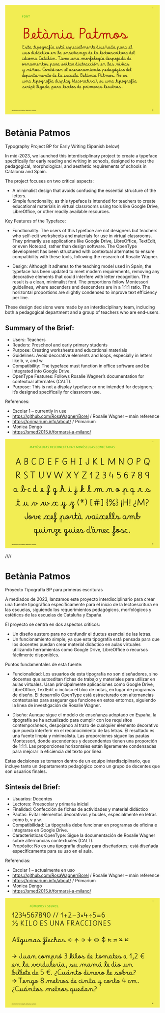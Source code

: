 ![IMG BetaniaPatmos](https://github.com/CaroGiovagnoli/betania-patmos/blob/main/pdf/img.jpg?raw=true)

# Betània Patmos
Typography Project BP for Early Writing
(Spanish below)

In mid-2023, we launched this interdisciplinary project to create a typeface specifically for early reading and writing in schools, designed to meet the pedagogical, morphological, and aesthetic requirements of schools in Catalonia and Spain.

The project focuses on two critical aspects:

- A minimalist design that avoids confusing the essential structure of the letters.
- Simple functionality, as this typeface is intended for teachers to create educational materials in virtual classrooms using tools like Google Drive, LibreOffice, or other readily available resources.

Key Features of the Typeface:
- Functionality:
The users of this typeface are not designers but teachers who self-edit worksheets and materials for use in virtual classrooms. They primarily use applications like Google Drive, LibreOffice, TextEdit, or even Notepad, rather than design software.
The OpenType development has been structured with contextual alternates to ensure compatibility with these tools, following the research of Rosalie Wagner.

- Design:
Although it adheres to the teaching model used in Spain, the typeface has been updated to meet modern requirements, removing any decorative elements that could interfere with letter recognition. The result is a clean, minimalist font.
The proportions follow Montessori guidelines, where ascenders and descenders are in a 1:1:1 ratio. The horizontal proportions are slightly condensed to improve text efficiency per line.

These design decisions were made by an interdisciplinary team, including both a pedagogical department and a group of teachers who are end-users.

## Summary of the Brief:
- Users: Teachers
- Readers: Preschool and early primary students
- Purpose: Creating worksheets and educational materials
- Guidelines: Avoid decorative elements and loops, especially in letters like b, v, and w.
- Compatibility: The typeface must function in office software and be integrated into Google Drive.
- OpenType Features: Follows Rosalie Wagner’s documentation for contextual alternates (CALT).
- Purpose: This is not a display typeface or one intended for designers; it’s designed specifically for classroom use.

References:
- Escolar 1 – currently in use
- https://github.com/RosaWagner/Borel / Rosalie Wagner – main reference
- https://primarium.info/about/  /  Primarium
- Monica Dengo
- https://smed2015.it/formarsi-a-milano/

![IMG BetaniaPatmos character set](https://github.com/CaroGiovagnoli/betania-patmos/blob/main/pdf/img2.jpg?raw=true)

////

# Betània Patmos
Proyecto Tipografía BP para primeras escrituras

A mediados de 2023, lanzamos este proyecto interdisciplinario para crear una fuente tipográfica específicamente para el inicio de la lectoescritura en las escuelas, siguiendo los requerimientos pedagógicos, morfológicos y estéticos de las escuelas de Cataluña y España.

El proyecto se centra en dos aspectos críticos:

- Un diseño austero para no confundir el ductus esencial de las letras.
- Un funcionamiento simple, ya que esta tipografía está pensada para que los docentes puedan crear material didáctico en aulas virtuales utilizando herramientas como Google Drive, LibreOffice o recursos fácilmente disponibles.

Puntos fundamentales de esta fuente:
- Funcionalidad:
Los usuarios de esta tipografía no son diseñadores, sino docentes que autoeditan fichas de trabajo y materiales para utilizar en aulas virtuales. Usan principalmente aplicaciones como Google Drive, LibreOffice, TextEdit o incluso el bloc de notas, en lugar de programas de diseño.
El desarrollo OpenType está estructurado con alternancias contextuales para asegurar que funcione en estos entornos, siguiendo la línea de investigación de Rosalie Wagner.

- Diseño:
Aunque sigue el modelo de enseñanza adoptado en España, la tipografía se ha actualizado para cumplir con los requisitos contemporáneos, despojando al trazo de cualquier elemento decorativo que pueda interferir en el reconocimiento de las letras. El resultado es una fuente limpia y minimalista.
Las proporciones siguen las pautas Montessori, donde ascendentes y descendentes tienen una proporción de 1:1:1. Las proporciones horizontales están ligeramente condensadas para mejorar la eficiencia del texto por línea.

Estas decisiones se tomaron dentro de un equipo interdisciplinario, que incluye tanto un departamento pedagógico como un grupo de docentes que son usuarios finales.

## Síntesis del Brief:
- Usuarios: Docentes
- Lectores: Preescolar y primaria inicial
- Finalidad: Confección de fichas de actividades y material didáctico
- Pautas: Evitar elementos decorativos y bucles, especialmente en letras como b, v y w.
- Compatibilidad: La tipografía debe funcionar en programas de oficina e integrarse en Google Drive.
- Características OpenType: Sigue la documentación de Rosalie Wagner sobre alternancias contextuales (CALT).
- Propósito: No es una tipografía display para diseñadores; está diseñada específicamente para su uso en el aula.
 
Referencias:
- Escolar 1 – actualmente en uso
- https://github.com/RosaWagner/Borel / Rosalie Wagner – main reference
- https://primarium.info/about/  /  Primarium
- Monica Dengo
- https://smed2015.it/formarsi-a-milano/

![IMG BetaniaPatmos character set numbers](https://github.com/CaroGiovagnoli/betania-patmos/blob/main/pdf/img4.jpg?raw=true)
